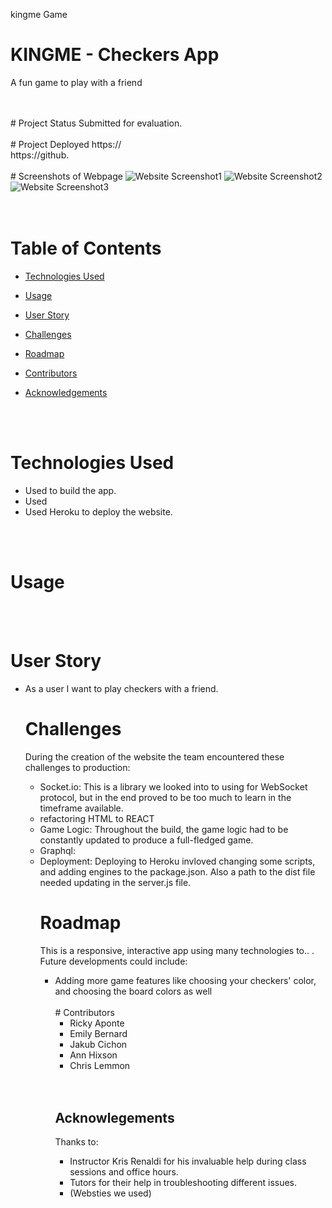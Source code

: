 kingme Game 
# KINGME - Checkers App
A fun game to play with a friend

<br>
<br>
# Project Status
Submitted for evaluation.
<br>
<br>
# Project Deployed
https://
<br>
https://github.
<br>
<br>
# Screenshots of Webpage
<img src="public/assets/.png" alt="Website Screenshot1">
<img src="public/assets/.png" alt="Website Screenshot2">
<img src="public/assets/.png" alt="Website Screenshot3">
<br>
<br>
<br>

# Table of Contents

  * [Technologies Used](#technologies-used)

  * [Usage](#usage)
  
  * [User Story](#user-story)

  * [Challenges](#challenges)
  
  * [Roadmap](#roadmap)
  
  * [Contributors](#contributors)

  * [Acknowledgements](#acknowledgements)
<br>
<br>

# Technologies Used
<ul>
<li>Used to build the app.
<li>Used 

<li>Used Heroku to deploy the website.
</ul>
<br>
<br>

# Usage


<br>
<br>

# User Story
<ul>
<li>As a user I want to play checkers with a friend.


# Challenges
During the creation of the website the team encountered these challenges to production:
<ul>
<li>Socket.io:  This is a library we looked into to using for WebSocket protocol, but in the end proved to be too much to learn in the timeframe available.
<li>refactoring HTML to REACT
<li>Game Logic: Throughout the build, the game logic had to be constantly updated to produce a full-fledged game. 
<li>Graphql: 
<li>Deployment: Deploying to Heroku invloved changing some scripts, and adding engines to the package.json. Also a path to the dist file needed updating in the server.js file.

# Roadmap
This is a responsive, interactive app using many technologies to.. . Future developments could include:
<ul>
<li>Adding more game features like choosing your checkers' color, and choosing the board colors as well



<br>
<br>
# Contributors
<ul>
<li>Ricky Aponte
<li>Emily Bernard
<li>Jakub Cichon
<li>Ann Hixson
<li>Chris Lemmon
</ul>
<br>
<br>

## Acknowlegements
Thanks to:
<ul>
<li>Instructor Kris Renaldi for his invaluable help during class sessions and office hours.
<li>Tutors for their help in troubleshooting different issues.
<li>(Websties we used)